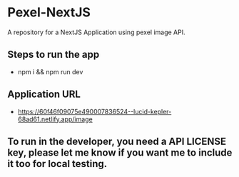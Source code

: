 # Pexel-NextJS
A repository for a NextJS Application using pexel image API. 

## Steps to run the app
- npm i && npm run dev

## Application URL
- https://60f46f09075e490007836524--lucid-kepler-68ad61.netlify.app/image

## To run in the developer, you need a API LICENSE key, please let me know if you want me to include it too for local testing.
